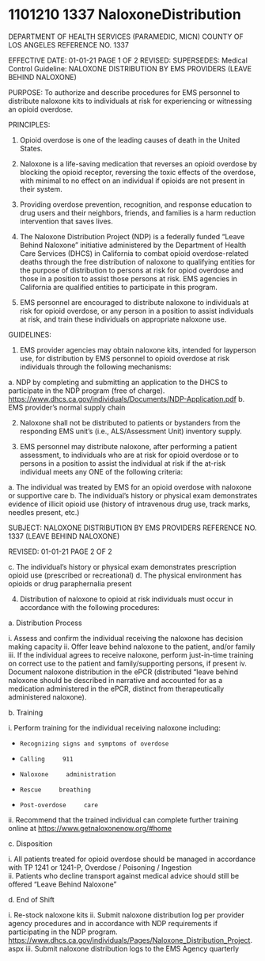 # 1101210 1337 NaloxoneDistribution

DEPARTMENT OF HEALTH SERVICES (PARAMEDIC, MICN) 
COUNTY OF LOS ANGELES REFERENCE NO. 1337 
 
 
EFFECTIVE DATE: 01-01-21                                                               PAGE 1 OF 2 
REVISED: 
SUPERSEDES: 
Medical Control Guideline:  NALOXONE DISTRIBUTION BY EMS PROVIDERS 
(LEAVE BEHIND NALOXONE) 
 
PURPOSE:  To authorize and describe procedures for EMS personnel to distribute naloxone 
kits to individuals at risk for experiencing or witnessing an opioid overdose. 
 
PRINCIPLES:                                                                                                                                                                        
 
1.   Opioid overdose is one of the leading causes of death in the United States.  
 
2.   Naloxone is a life-saving medication that reverses an opioid overdose by blocking the 
opioid receptor, reversing the toxic effects of the overdose, with minimal to no effect on 
an individual if opioids are not present in their system.  
 
3.   Providing overdose prevention, recognition, and response education to drug users and 
their neighbors, friends, and families is a harm reduction intervention that saves lives.  
 
4. The Naloxone Distribution Project (NDP) is a federally funded “Leave Behind 
Naloxone” initiative administered by the Department of Health Care Services 
(DHCS) in California to combat opioid overdose-related deaths through the free 
distribution of naloxone to qualifying entities for the purpose of distribution to persons 
at risk for opiod overdose and those in a position to assist those persons at risk. 
EMS agencies in California are qualified entities to participate in this program.
 
 
5.   EMS personnel are encouraged to distribute naloxone to individuals at risk for opioid 
overdose, or any person in a position to assist individuals at risk, and train these 
individuals on appropriate naloxone use. 
 
GUIDELINES:  
 
1.   EMS provider agencies may obtain naloxone kits, intended for layperson use, for 
distribution by EMS personnel to opioid overdose at risk individuals through the following 
mechanisms: 
 
a.   NDP by completing and submitting an application to the DHCS to participate in 
the NDP program (free of charge). 
https://www.dhcs.ca.gov/individuals/Documents/NDP-Application.pdf 
b.   EMS provider’s normal supply chain 
 
2.   Naloxone shall not be distributed to patients or bystanders from the responding EMS 
unit’s (i.e., ALS/Assessment Unit) inventory supply. 
 
3.   EMS personnel may distribute naloxone, after performing a patient assessment, to 
individuals who are at risk for opioid overdose or to persons in a position to assist the 
individual at risk if the at-risk individual meets any ONE of the following criteria: 
  
a.   The individual was treated by EMS for an opioid overdose with naloxone or 
supportive care 
b.   The individual’s history or physical exam demonstrates evidence of illicit opioid 
use (history of intravenous drug use, track marks, needles present, etc.) 

SUBJECT:  NALOXONE DISTRIBUTION BY EMS PROVIDERS REFERENCE NO. 1337 
(LEAVE BEHIND NALOXONE) 
 
REVISED: 01-01-21 PAGE 2 OF 2
  
c.   The individual’s history or physical exam demonstrates prescription opioid use 
(prescribed or recreational) 
d.   The physical environment has opioids or drug paraphernalia present 
 
4.   Distribution of naloxone to opioid at risk individuals must occur in accordance with the 
following procedures: 
 
a.   Distribution   Process   
 
i.    Assess and confirm the individual receiving the naloxone has decision 
making capacity 
ii.   Offer leave behind naloxone to the patient, and/or family 
iii.  If the individual agrees to receive naloxone, perform just-in-time training on 
correct use to the patient and family/supporting persons, if present 
iv.  Document naloxone distribution in the ePCR (distributed “leave behind 
naloxone should be described in narrative and accounted for as a 
medication administered in the ePCR, distinct from therapeutically 
administered naloxone). 
 
b.   Training   
 
i.    Perform training for the individual receiving naloxone including: 
 
-     Recognizing signs and symptoms of overdose 
-     Calling     911     
-     Naloxone     administration     
-     Rescue     breathing     
-     Post-overdose     care     
 
ii.   Recommend that the trained individual can complete further training online 
at https://www.getnaloxonenow.org/#home 
 
c.   Disposition   
 
i.    All patients treated for opioid overdose should be managed in accordance 
with TP 1241 or 1241-P, Overdose / Poisoning / Ingestion  
ii.   Patients who decline transport against medical advice should still be 
offered “Leave Behind Naloxone” 
 
d.   End of Shift 
 
i.    Re-stock naloxone kits 
ii.   Submit naloxone distribution log per provider agency procedures and in 
accordance with NDP requirements if participating in the NDP program. 
https://www.dhcs.ca.gov/individuals/Pages/Naloxone_Distribution_Project.
aspx 
iii.  Submit naloxone distribution logs to the EMS Agency quarterly

